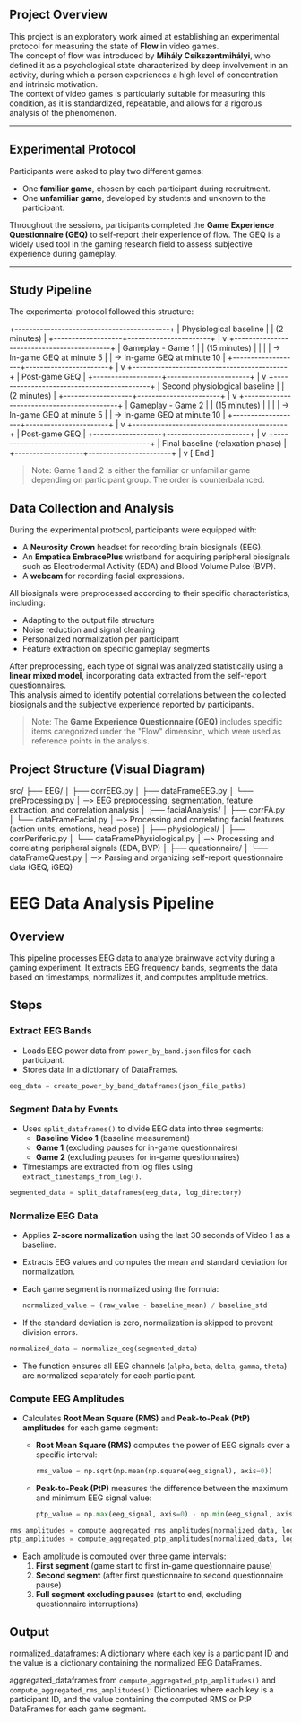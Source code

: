 ## Project Overview

This project is an exploratory work aimed at establishing an experimental protocol for measuring the state of **Flow** in video games.  
The concept of flow was introduced by **Mihály Csíkszentmihályi**, who defined it as a psychological state characterized by deep involvement in an activity, during which a person experiences a high level of concentration and intrinsic motivation.  
The context of video games is particularly suitable for measuring this condition, as it is standardized, repeatable, and allows for a rigorous analysis of the phenomenon.

---

## Experimental Protocol

Participants were asked to play two different games:

- One **familiar game**, chosen by each participant during recruitment.
- One **unfamiliar game**, developed by students and unknown to the participant.

Throughout the sessions, participants completed the **Game Experience Questionnaire (GEQ)** to self-report their experience of flow. The GEQ is a widely used tool in the gaming research field to assess subjective experience during gameplay.

---

## Study Pipeline

The experimental protocol followed this structure:

+-------------------------------------------+
|         Physiological baseline            |
|              (2 minutes)                  |
+-------------------+-----------------------+
                    |
                    v
+-------------------------------------------+
|           Gameplay - Game 1               |
|             (15 minutes)                  |
|                                           |
|   → In-game GEQ at minute 5               |
|   → In-game GEQ at minute 10              |
+-------------------+-----------------------+
                    |
                    v
+-------------------------------------------+
|             Post-game GEQ                 |
+-------------------+-----------------------+
                    |
                    v
+-------------------------------------------+
|       Second physiological baseline       |
|                (2 minutes)                |
+-------------------+-----------------------+
                    |
                    v
+-------------------------------------------+
|           Gameplay - Game 2               |
|             (15 minutes)                  |
|                                           |
|   → In-game GEQ at minute 5               |
|   → In-game GEQ at minute 10              |
+-------------------+-----------------------+
                    |
                    v
+-------------------------------------------+
|             Post-game GEQ                 |
+-------------------+-----------------------+
                    |
                    v
+-------------------------------------------+
|     Final baseline (relaxation phase)     |
+-------------------+-----------------------+
                    |
                    v
                 [ End ]

> Note: Game 1 and 2 is either the familiar or unfamiliar game depending on participant group. The order is counterbalanced.

## Data Collection and Analysis

During the experimental protocol, participants were equipped with:

- A **Neurosity Crown** headset for recording brain biosignals (EEG).
- An **Empatica EmbracePlus** wristband for acquiring peripheral biosignals such as Electrodermal Activity (EDA) and Blood Volume Pulse (BVP).
- A **webcam** for recording facial expressions.

All biosignals were preprocessed according to their specific characteristics, including:

- Adapting to the output file structure
- Noise reduction and signal cleaning
- Personalized normalization per participant
- Feature extraction on specific gameplay segments

After preprocessing, each type of signal was analyzed statistically using a **linear mixed model**, incorporating data extracted from the self-report questionnaires.  
This analysis aimed to identify potential correlations between the collected biosignals and the subjective experience reported by participants.

> Note: The **Game Experience Questionnaire (GEQ)** includes specific items categorized under the "Flow" dimension, which were used as reference points in the analysis.

## Project Structure (Visual Diagram)

src/
├── EEG/
│   ├── corrEEG.py
│   ├── dataFrameEEG.py
│   └── preProcessing.py
│       ─> EEG preprocessing, segmentation, feature extraction, and correlation analysis
│
├── facialAnalysis/
│   ├── corrFA.py
│   └── dataFrameFacial.py
│       ─> Processing and correlating facial features (action units, emotions, head pose)
│
├── physiological/
│   ├── corrPeriferic.py
│   └── dataFramePhysiological.py
│       ─> Processing and correlating peripheral signals (EDA, BVP)
│
├── questionnaire/
│   └── dataFrameQuest.py
│       ─> Parsing and organizing self-report questionnaire data (GEQ, iGEQ)

# EEG Data Analysis Pipeline

## Overview
This pipeline processes EEG data to analyze brainwave activity during a gaming experiment. It extracts EEG frequency bands, segments the data based on timestamps, normalizes it, and computes amplitude metrics.

## Steps
### Extract EEG Bands
   - Loads EEG power data from `power_by_band.json` files for each participant.
   - Stores data in a dictionary of DataFrames.
   
   ```python
   eeg_data = create_power_by_band_dataframes(json_file_paths)
   ```

### Segment Data by Events
   - Uses `split_dataframes()` to divide EEG data into three segments:
     - **Baseline Video 1** (baseline measurement)
     - **Game 1** (excluding pauses for in-game questionnaires)
     - **Game 2** (excluding pauses for in-game questionnaires)
   - Timestamps are extracted from log files using `extract_timestamps_from_log()`.
   
   ```python
   segmented_data = split_dataframes(eeg_data, log_directory)
   ```

### Normalize EEG Data
   - Applies **Z-score normalization** using the last 30 seconds of Video 1 as a baseline.
   - Extracts EEG values and computes the mean and standard deviation for normalization.
   - Each game segment is normalized using the formula:
     
     ```python
     normalized_value = (raw_value - baseline_mean) / baseline_std
     ```
   - If the standard deviation is zero, normalization is skipped to prevent division errors.
   
   ```python
   normalized_data = normalize_eeg(segmented_data)
   ```
   - The function ensures all EEG channels (`alpha`, `beta`, `delta`, `gamma`, `theta`) are normalized separately for each participant.

### Compute EEG Amplitudes
   - Calculates **Root Mean Square (RMS)** and **Peak-to-Peak (PtP) amplitudes** for each game segment:
     - **Root Mean Square (RMS)** computes the power of EEG signals over a specific interval:
       
       ```python
       rms_value = np.sqrt(np.mean(np.square(eeg_signal), axis=0))
       ```
     - **Peak-to-Peak (PtP)** measures the difference between the maximum and minimum EEG signal value:
       
       ```python
       ptp_value = np.max(eeg_signal, axis=0) - np.min(eeg_signal, axis=0)
       ```
   
   ```python
   rms_amplitudes = compute_aggregated_rms_amplitudes(normalized_data, log_directory)
   ptp_amplitudes = compute_aggregated_ptp_amplitudes(normalized_data, log_directory)
   ```
   - Each amplitude is computed over three game intervals:
     1. **First segment** (game start to first in-game questionnaire pause)
     2. **Second segment** (after first questionnaire to second questionnaire pause)
     3. **Full segment excluding pauses** (start to end, excluding questionnaire interruptions)

## Output
normalized_dataframes: A dictionary where each key is a participant ID and the value is a dictionary containing the normalized EEG DataFrames.

aggregated_dataframes from `compute_aggregated_ptp_amplitudes()` and `compute_aggregated_rms_amplitudes()`: Dictionaries where each key is a participant ID, and the value containing the computed RMS or PtP DataFrames for each game segment.
